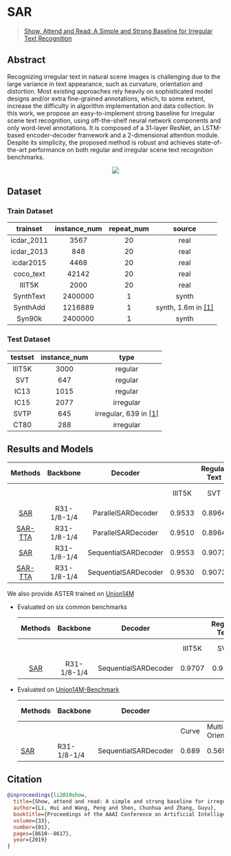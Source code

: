# SAR

> [Show, Attend and Read: A Simple and Strong Baseline for Irregular Text Recognition](https://arxiv.org/abs/1811.00751)

<!-- [ALGORITHM] -->

## Abstract

Recognizing irregular text in natural scene images is challenging due to the large variance in text appearance, such as curvature, orientation and distortion. Most existing approaches rely heavily on sophisticated model designs and/or extra fine-grained annotations, which, to some extent, increase the difficulty in algorithm implementation and data collection. In this work, we propose an easy-to-implement strong baseline for irregular scene text recognition, using off-the-shelf neural network components and only word-level annotations. It is composed of a 31-layer ResNet, an LSTM-based encoder-decoder framework and a 2-dimensional attention module. Despite its simplicity, the proposed method is robust and achieves state-of-the-art performance on both regular and irregular scene text recognition benchmarks.

<div align=center>
<img src="https://user-images.githubusercontent.com/22607038/142798157-ac68907f-5a8a-473f-a29f-f0532b7fdba0.png"/>
</div>

## Dataset

### Train Dataset

|  trainset  | instance_num | repeat_num |           source           |
| :--------: | :----------: | :--------: | :------------------------: |
| icdar_2011 |     3567     |     20     |            real            |
| icdar_2013 |     848      |     20     |            real            |
| icdar2015  |     4468     |     20     |            real            |
| coco_text  |    42142     |     20     |            real            |
|   IIIT5K   |     2000     |     20     |            real            |
| SynthText  |   2400000    |     1      |           synth            |
|  SynthAdd  |   1216889    |     1      | synth, 1.6m in [\[1\]](#1) |
|   Syn90k   |   2400000    |     1      |           synth            |

### Test Dataset

| testset | instance_num |             type              |
| :-----: | :----------: | :---------------------------: |
| IIIT5K  |     3000     |            regular            |
|   SVT   |     647      |            regular            |
|  IC13   |     1015     |            regular            |
|  IC15   |     2077     |           irregular           |
|  SVTP   |     645      | irregular, 639 in [\[1\]](#1) |
|  CT80   |     288      |           irregular           |

## Results and Models

|                      Methods                      |  Backbone   |       Decoder        |        | Regular Text |           |     |           | Irregular Text |        |                      download                       | Batch Size |
| :-----------------------------------------------: | :---------: | :------------------: | :----: | :----------: | :-------: | :-: | :-------: | :------------: | :----: | :-------------------------------------------------: | :--------: |
|                                                   |             |                      | IIIT5K |     SVT      | IC13-1015 |     | IC15-2077 |      SVTP      |  CT80  |                                                     |            |
| [SAR](/configs/textrecog/sar/sar_r31_parallel_decoder_academic.py) | R31-1/8-1/4 |  ParallelSARDecoder  | 0.9533 |    0.8964    |  0.9369   |     |  0.7602   |     0.8326     | 0.9062 | [model](https://download.openmmlab.com/mmocr/textrecog/sar/sar_resnet31_parallel-decoder_5e_st-sub_mj-sub_sa_real/sar_resnet31_parallel-decoder_5e_st-sub_mj-sub_sa_real_20220915_171910-04eb4e75.pth) \| [log](https://download.openmmlab.com/mmocr/textrecog/sar/sar_resnet31_parallel-decoder_5e_st-sub_mj-sub_sa_real/20220915_171910.log) |   8xb384   |
| [SAR-TTA](/configs/textrecog/sar/sar_r31_parallel_decoder_academic.py) | R31-1/8-1/4 |  ParallelSARDecoder  | 0.9510 |    0.8964    |  0.9340   |     |  0.7862   |     0.8372     | 0.9132 |                                                     |   8xb384   |
| [SAR](/configs/textrecog/sar/sar_r31_sequential_decoder_academic.py) | R31-1/8-1/4 | SequentialSARDecoder | 0.9553 |    0.9073    |  0.9409   |     |  0.7761   |     0.8093     | 0.8958 | [model](https://download.openmmlab.com/mmocr/textrecog/sar/sar_resnet31_sequential-decoder_5e_st-sub_mj-sub_sa_real/sar_resnet31_sequential-decoder_5e_st-sub_mj-sub_sa_real_20220915_185451-1fd6b1fc.pth) \| [log](https://download.openmmlab.com/mmocr/textrecog/sar/sar_resnet31_sequential-decoder_5e_st-sub_mj-sub_sa_real/20220915_185451.log) |   8xb384   |
| [SAR-TTA](/configs/textrecog/sar/sar_r31_sequential_decoder_academic.py) | R31-1/8-1/4 | SequentialSARDecoder | 0.9530 |    0.9073    |  0.9389   |     |  0.8002   |     0.8124     | 0.9028 |                                                     |   8xb384   |

We also provide ASTER trained on [Union14M](https://github.com/Mountchicken/Union14M)

- Evaluated on six common benchmarks

  |                        Methods                         |  Backbone   |       Decoder        |        | Regular Text |           |     |           | Irregular Text |        | download                                                 |
  | :----------------------------------------------------: | :---------: | :------------------: | :----: | :----------: | :-------: | :-: | :-------: | :------------: | :----: | :------------------------------------------------------- |
  |                                                        |             |                      | IIIT5K |     SVT      | IC13-1015 |     | IC15-2077 |      SVTP      |  CT80  |                                                          |
  | [SAR](configs/textrecog/sar/sar_resnet31_sequential-decoder_5e_union14m.py) | R31-1/8-1/4 | SequentialSARDecoder | 0.9707 |    0.9366    |  0.9576   |     |  0.8219   |     0.8698     | 0.9201 | [model](https://download.openmmlab.com/mmocr/textrecog/sar/sar_union14m/sar_union14m-a7ad75a6.pth) |

- Evaluated on [Union14M-Benchmark](https://github.com/Mountchicken/Union14M)

  | Methods                             | Backbone    | Decoder              |       |                | Unsolved Challenges |             |     |         | Additional Challenges |            | General | download                              |
  | ----------------------------------- | ----------- | -------------------- | ----- | -------------- | ------------------- | ----------- | --- | ------- | --------------------- | ---------- | ------- | ------------------------------------- |
  |                                     |             |                      | Curve | Multi-Oriented | Artistic            | Contextless |     | Salient | Multi-Words           | Incomplete | General |                                       |
  | [SAR](configs/textrecog/sar/sar_resnet31_sequential-decoder_5e_union14m.py) | R31-1/8-1/4 | SequentialSARDecoder | 0.689 | 0.569          | 0.606               | 0.733       |     | 0.601   | 0.746                 | 0.021      | 0.760   | [model](https://download.openmmlab.com/mmocr/textrecog/sar/sar_union14m/sar_union14m-a7ad75a6.pth) |

## Citation

```bibtex
@inproceedings{li2019show,
  title={Show, attend and read: A simple and strong baseline for irregular text recognition},
  author={Li, Hui and Wang, Peng and Shen, Chunhua and Zhang, Guyu},
  booktitle={Proceedings of the AAAI Conference on Artificial Intelligence},
  volume={33},
  number={01},
  pages={8610--8617},
  year={2019}
}
```
